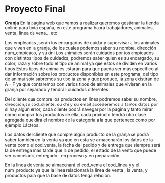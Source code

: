 # Proyecto Final
**Granja**
En la página web que vamos a realizar queremos gestionar la tienda online para toda españa, en este programa habrá trabajadores, animales, venta, línea de vena… etc

 Los empleados ,serán  los encargados de cuidar y supervisar a los animales que viven en la granja, de los cuales podemos saber su nombre, dirección num_empleado, y  su dni 
Los animales serán cuidados por los empleados con distintos tipos de cuidados, podremos saber quien es su encargado, su color, raza y sobre todo el tipo de animal ya que estos se dividen en varios tipos 
Estos tipos de animales estarán para  que pueda ser más específico al dar información   sobre los productos disponibles en este programa, del tipo de animal solo sabremos su tipo la zona y que produce, la zona existirán de A - F ya que contaremos con varios tipos de animales que vivieran en la granja por separado y tendrán cuidados diferentes 

Del cliente que compre los productos en línea podremos saber su nombre, dirección,su cod_cliente, su dni y su email accederemos a tantos datos por si hay algún error, cada cliente podrá navegar por la pagina y tanto mirar cómo  comprar los productos de ella, cada producto tendrá otra clase agregada que dirá el nombre de la categoría a la que pertenece como por ejemplo Lácteos.

Los datos del cliente que compre algún producto de la granja se podrá saber también en la venta ya que en esta se almacenarán los datos de la venta como el cod_venta, la fecha del pedido y de entrega que siempre será la de entrega más tarde que la de pedido, el estado de la venta que puede ser cancelado, entregado , en proceso y en preparación .

En la linea de venta se almacenará el cod_venta el cod_linea y  y el num_producto ya que la linea relacionará la linea de venta , la venta, y productos para que la base de datos tenga relación.





